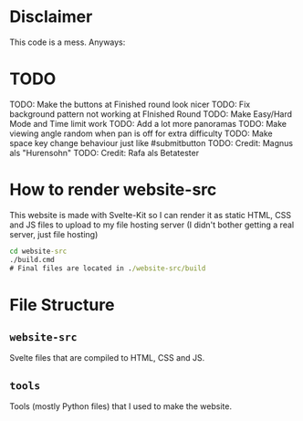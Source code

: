 # Disclaimer

This code is a mess. Anyways:

# TODO

TODO: Make the buttons at Finished round look nicer
TODO: Fix background pattern not working at FInished Round
TODO: Make Easy/Hard Mode and Time limit work
TODO: Add a lot more panoramas
TODO: Make viewing angle random when pan is off for extra difficulty
TODO: Make space key change behaviour just like #submitbutton
TODO: Credit: Magnus als "Hurensohn"
TODO: Credit: Rafa als Betatester

# How to render website-src

This website is made with Svelte-Kit so I can render it as static HTML, CSS and JS files to upload to my file hosting server (I didn't bother getting a real server, just file hosting)

```cmd
cd website-src
./build.cmd
# Final files are located in ./website-src/build
```

# File Structure

## `website-src`

Svelte files that are compiled to HTML, CSS and JS.

## `tools`

Tools (mostly Python files) that I used to make the website.
